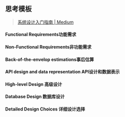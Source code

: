 ## 思考模板
>[系统设计入门指南  | Medium](https://medium.com/@sentalkssane/a-beginners-guide-to-system-design-76d64689788b)
#### Functional Requirements功能需求

#### Non-Functional Requirements非功能需求

#### Back-of-the-envelop estimations事后估算

#### API design and data representation API设计和数据表示

#### High-level Design 高级设计

#### Database Design 数据库设计

#### Detailed Design Choices 详细设计选择

